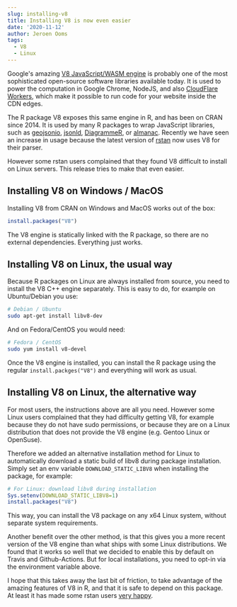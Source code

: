 ```yaml
---
slug: installing-v8
title: Installing V8 is now even easier
date: '2020-11-12'
author: Jeroen Ooms
tags:
  - V8
  - Linux
---
```


Google's amazing [V8 JavaScript/WASM engine](https://v8.dev/) is probably one of the most sophisticated open-source software libraries available today. It is used to power the computation in Google Chrome, NodeJS, and also [CloudFlare Workers](https://developers.cloudflare.com/workers/learning/how-workers-works), which make it possible to run code for your website inside the CDN edges.

The R package V8 exposes this same engine in R, and has been on CRAN since 2014. It is used by many R packages to wrap JavaScript libraries, such as [geojsonio](https://docs.ropensci.org/geojsonio/), [jsonld](https://docs.ropensci.org/jsonld/), [DiagrammeR](https://github.com/rich-iannone/DiagrammeRsvg), or [almanac](https://davisvaughan.github.io/almanac/). Recently we have seen an increase in usage because the latest version of [rstan](https://mc-stan.org/rstan/) now uses V8 for their parser. 

However some rstan users complained that they found V8 difficult to install on Linux servers. This release tries to make that even easier.

## Installing V8 on Windows / MacOS

Installing V8 from CRAN on Windows and MacOS works out of the box:

```r
install.packages("V8")
```

The V8 engine is statically linked with the R package, so there are no external dependencies. Everything just works.

## Installing V8 on Linux, the usual way

Because R packages on Linux are always installed from source, you need to install the V8 C++ engine separately. This is easy to do, for example on Ubuntu/Debian you use:

```sh
# Debian / Ubuntu
sudo apt-get install libv8-dev
```

And on Fedora/CentOS you would need:

```sh
# Fedora / CentOS
sudo yum install v8-devel
```

Once the V8 engine is installed, you can install the R package using the regular `install.packges("V8")` and everything will work as usual.

## Installing V8 on Linux, the alternative way

For most users, the instructions above are all you need. However some Linux users complained that they had difficulty getting V8, for example because they do not have sudo permissions, or because they are on a Linux distribution that does not provide the V8 engine (e.g. Gentoo Linux or OpenSuse).

Therefore we added an alternative installation method for Linux to automatically download a static build of libv8 during package installation. Simply set an env variable `DOWNLOAD_STATIC_LIBV8` when installing the package, for example:

```r
# For Linux: download libv8 during installation
Sys.setenv(DOWNLOAD_STATIC_LIBV8=1)
install.packages("V8")
```

This way, you can install the V8 package on any x64 Linux system, without separate system requirements. 

Another benefit over the other method, is that this gives you a more recent version of the V8 engine than what ships with some Linux distributions. We found that it works so well that we decided to enable this by default on Travis and Github-Actions. But for local installations, you need to opt-in via the environment variable above.

I hope that this takes away the last bit of friction, to take advantage of the amazing features of V8 in R, and that it is safe to depend on this package. At least it has made some rstan users [very happy](https://github.com/stan-dev/rstan/issues/831#issuecomment-717614929).
